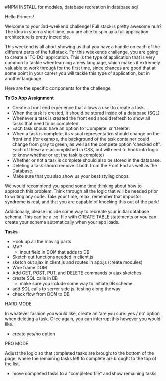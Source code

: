 #NPM INSTALL for modules, database recreation in database.sql

Hello Primers!

Welcome to your 3rd-weekend challenge! Full stack is pretty awesome huh? The idea in such a short time, you are able to spin up a full application architecture is pretty incredible.

This weekend is all about showing us that you have a handle on each of the different parts of the full stack. For this weekends challenge, you are going to create a 'TO DO' application. This is the type of application that is very common to tackle when learning a new language, which makes it extremely valuable to work through for the first time, since chances are good that at some point in your career you will tackle this type of application, but in another language.

Here are the specific components for the challenge:

**To Do App Assignment**
- Create a front end experience that allows a user to create a task.
- When the task is created, it should be stored inside of a database (SQL)
- Whenever a task is created the front end should refresh to show all tasks that need to be completed.
- Each task should have an option to 'Complete' or 'Delete'.
- When a task is complete, its visual representation should change on the front end (for example, the background of the task container could change from gray to green, as well as the complete option 'checked off'. Each of these are accomplished in CSS, but will need to hook into logic to know whether or not the task is complete)
- Whether or not a task is complete should also be stored in the database.
- Deleting a task should remove it both from the Front End as well as the Database.
- Make sure that you also show us your best styling chops.

We would recommend you spend some time thinking about how to approach this problem. Think through all the logic that will be needed prior to writing any code. Take your time, relax, remember that impostor syndrome is real, and that you are capable of knocking this out of the park!

Additionally, please include some way to recreate your initial database schema. This can be a .sql file with CREATE TABLE statements or you can create your schema automatically when your app loads.

**Tasks**
- Hook up all the moving parts
- MVP
  - input field in DOM that adds to DB
- Sketch out functions needed in client.js
- sketch out ajax in client.js and routes in app.js (create modules)
- Wire frame DOM
- Add GET, POST, PUT, and DELETE commands to ajax sketches
- create SQL calls in DB
  - make sure you include some way to initiate DB scheme
- add SQL calls to server side js, testing along the way
- check flow from DOM to DB

HARD MODE

In whatever fashion you would like, create an 'are you sure: yes / no' option when deleting a task. Once again, you can interrupt this however you would like.

- create yes/no option

PRO MODE

Adjust the logic so that completed tasks are brought to the bottom of the page, where the remaining tasks left to complete are brought to the top of the list.

- move completed tasks to a "completed file" and show remaining tasks
